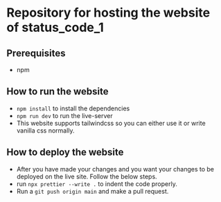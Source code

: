 # Repository for hosting the website of **status_code_1**

## Prerequisites

- npm

## How to run the website

- `npm install` to install the dependencies
- `npm run dev` to run the live-server
- This website supports tailwindcss so you can either use it or write vanilla css normally.

## How to deploy the website

- After you have made your changes and you want your changes to be deployed on the live site. Follow the below steps.
- run `npx prettier --write .` to indent the code properly.
- Run a `git push origin main` and make a pull request.
